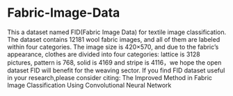 # Fabric-Image-Data
This a dataset named FID(Fabric Image Data) for textile image classification. The dataset contains 12181 wool fabric images, and all of them are labeled within four categories.
The image size is  420×570, and due to the fabric’s appearance, clothes are divided into four categories: lattice is 3128 pictures, pattern is 768, solid is 4169 and stripe is 4116，we hope the open dataset FID will benefit for the weaving sector.
If you find FID dataset useful in your research,please consider citing:
The Improved Method in Fabric Image Classification Using Convolutional Neural Network
